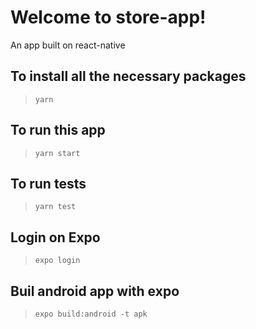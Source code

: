 # Welcome to store-app!

An app built on react-native

## To install all the necessary packages

> `yarn`

## To run this app

> `yarn start`

## To run tests

> `yarn test`

## Login on Expo

> `expo login`

## Buil android app with expo

> `expo build:android -t apk`
